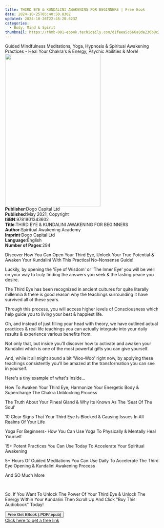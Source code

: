 ```yaml
---
title: THIRD EYE & KUNDALINI AWAKENING FOR BEGINNERS | Free Book
date: 2024-10-25T05:40:50.830Z
updated: 2024-10-26T22:48:20.623Z
categories:
  - Body, Mind & Spirit
thumbnail: https://thmb-001-ebook.techidaily.com/d1feea5c666a8de236b8c3baf3e23d3fc0c6689c650ca1d4a6f44bc8e812bbfd.jpg
---
```

<main id="book-container">
  <div class="flex flex-col">
    <div class="book-brief flex-1 py-6 px-4 sm:p-6 md:py-10 md:px-8">
      <!-- brief-->
      <div class="book-brief-main">
        Guided Mindfulness Meditations, Yoga, Hypnosis & Spiritual Awakening
        Practices - Heal Your Chakra's & Energy, Psychic Abilities & More!
      </div>
    </div>
    <div
      class="book-meta-info flex-1 grid gap-4 col-start-1 col-end-3 row-start-1 sm:mb-6 sm:grid-cols-4 lg:gap-6 lg:col-start-2 lg:row-end-6 lg:row-span-6 lg:mb-0"
    >
      <div
        class="book-meta-info-left place-content-center mt-4 p-4 text-sm leading-6 col-start-2 col-span-2 dark:text-slate-400"
      >
        <img
          class="w-full h-500 object-cover rounded-lg sm:h-255 sm:col-span-2 lg:col-span-full"
          src="https://img-001-ebook.techidaily.com/4818dda473c46984a9b788577fc3089d2a6f3c1825695a823beff292b8b98eef.jpg"
          alt=""
          width="312"
          height="500"
        />
      </div>
      <div
        class="book-meta-info-right mt-2 col-start-1 row-start-2 col-span-3 self-center"
      >
        <!-- meta data  -->
        <div class="flex flex-col px-4 md:px-8">
          <div class="flex-1">
            <strong>Publisher</strong>:<span class="px-2"
              >Dogo Capital Ltd</span
            >
          </div>
          <div class="flex-1">
            <strong>Published</strong>:<span class="px-2"
              >May 2021; Copyright</span
            >
          </div>
          <div class="flex-1">
            <strong>ISBN</strong>:<span class="px-2">9781801343602</span>
          </div>
          <div class="flex-1">
            <strong>Title</strong>:<span class="px-2"
              >THIRD EYE &amp; KUNDALINI AWAKENING FOR BEGINNERS</span
            >
          </div>
          <div class="flex-1">
            <strong>Author</strong>:<span class="px-2"
              >Spiritual Awakening Academy</span
            >
          </div>
          <div class="flex-1">
            <strong>Imprint</strong>:<span class="px-2">Dogo Capital Ltd</span>
          </div>
          <div class="flex-1">
            <strong>Language</strong>:<span class="px-2">English</span>
          </div>
          <div class="flex-1">
            <strong>Number of Pages</strong>:<span class="px-2">294</span>
          </div>
        </div>
      </div>
    </div>
    <div class="book-description flex-1 py-6 px-4 sm:p-6 md:py-10 md:px-8">
      <div class="book-description-main">
        <div accordion-content="" id="description">
          <p></p>
          <p>
            Discover How You Can Open Your Third Eye, Unlock Your True Potential
            &amp; Awaken Your Kundalini With This Practical No-Nonsense Guide!
          </p>
          <p>
            Luckily, by opening the 'Eye of Wisdom' or 'The Inner Eye' you will
            be well on your way to truly finding the answers you seek &amp; the
            lasting peace you desire.
          </p>
          <p>
            The Third Eye has been recognized in ancient cultures for quite
            literally millennia &amp; there is good reason why the teachings
            surrounding it have survived all of these years.
          </p>
          <p>
            Through this process, you will access higher levels of Consciousness
            which help guide you to living your best &amp; happiest life.
          </p>
          <p>
            Oh, and instead of just filling your head with theory, we have
            outlined actual practices &amp; real life teachings you can actually
            integrate into your daily results &amp; experience various benefits
            from.
          </p>
          <p>
            Not only that, but inside you'll discover how to activate and awaken
            your Kundalini which is one of the most powerful gifts you can give
            yourself.
          </p>
          <p>
            And, while it all might sound a bit 'Woo-Woo' right now, by applying
            these teachings consistently you'll be amazed at the transformation
            you can see in yourself.
          </p>
          <p>Here's a tiny example of what's inside...</p>
          <p>
            How To Awaken Your Third Eye, Harmonize Your Energetic Body &amp;
            Supercharge The Chakra Unblocking Process
          </p>
          <p>
            The Truth About Your Pineal Gland &amp; Why Its Known As The 'Seat
            Of The Soul' &nbsp;&nbsp;
          </p>
          <p>
            10 Clear Signs That Your Third Eye Is Blocked &amp; Causing Issues
            In All Realms Of Your Life
          </p>
          <p>
            Yoga For Beginners- How You Can Use Yoga To Physically &amp;
            Mentally Heal Yourself
          </p>
          <p>
            15+ Potent Practices You Can Use Today To Accelerate Your Spiritual
            Awakening
          </p>
          <p>
            5+ Hours Of Guided Meditations You Can Use Daily To Accelerate The
            Third Eye Opening &amp; Kundalini Awakening Process
          </p>
          <p>And SO Much More</p>
          <p><br /></p>
          <p>
            So, If You Want To Unlock The Power Of Your Third Eye &amp; Unlock
            The Energy Within Your Kundalini Then Scroll Up And Click "Buy This
            Audiobook" Today!&nbsp;
          </p>
          <p></p>
        </div>
        <div class="accordion-fader"></div>
      </div>
    </div>
    <div class="book-excerpts flex-1 py-6 px-4 sm:p-6 md:py-10 md:px-8"></div>
    <div
      class="book-about-author flex-1 py-6 px-4 sm:p-6 md:py-10 md:px-8"
    ></div>
    <div class="book-free-get flex-1 py-6 px-4 sm:p-6 md:py-10 md:px-8">
      <button
        id="btn-free-get"
        class="bg-blue-500 hover:bg-blue-700 text-white font-bold py-2 px-4 rounded"
      >
        Free Get EBook (.PDF/.epub)
      </button>
      <div id="countdown-display" class="px-2 text-lg mt-2"></div>
      <a
        id="free-link"
        class="hidden bg-blue-500 hover:bg-blue-700 text-white font-bold py-2 px-4 rounded"
        href="https://www.ebooks.com/en-us/book/210377955/third-eye-kundalini-awakening-for-beginners/spiritual-awakening-academy/"
        target="_blank"
        >Click here to get a free link</a
      >
    </div>
    <script>
      let countdownTime = 0;
      let countdownInterval = null;
      document
        .getElementById('btn-free-get')
        .addEventListener('click', startCountdown);
      function startCountdown() {
        countdownTime = new Date().getTime() + 60000 * 3;
        countdownInterval = setInterval(updateCountdown, 1000);
        document.getElementById('btn-free-get').disabled = true;
        document
          .getElementById('btn-free-get')
          .classList.add('bg-gray-500', 'cursor-not-allowed');
      }
      function updateCountdown() {
        let currentTime = new Date().getTime();
        let timeLeft = countdownTime - currentTime;
        let secondsLeft = Math.floor(timeLeft / 1000);
        document.getElementById('countdown-display').innerHTML =
          `Remaining time: ${secondsLeft} seconds.`;
        if (secondsLeft <= 0) {
          clearInterval(countdownInterval);
          document.getElementById('btn-free-get').classList.add('hidden');
          document.getElementById('free-link').classList.remove('hidden');
          document.getElementById('countdown-display').innerHTML = '';
        }
      }
    </script>
  </div>
</main>

<ins class="adsbygoogle"
      style="display:block"
      data-ad-client="ca-pub-7571918770474297"
      data-ad-slot="8358498916"
      data-ad-format="auto"
      data-full-width-responsive="true"></ins>
    